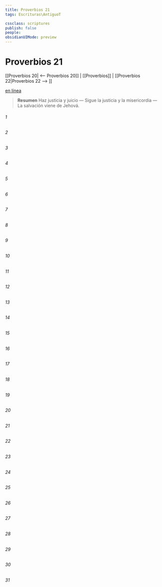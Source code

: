 ```yaml
---
title: Proverbios 21
tags: Escrituras\AntiguoT

cssclass: scriptures
publish: false
people:
obsidianUIMode: preview
---
```


# Proverbios 21
[[Proverbios 20| <-- Proverbios 20]] | [[Proverbios]] | [[Proverbios 22|Proverbios 22 --> ]]

[en línea](https://churchofjesuschrist.org/study/scriptures/ot/prov/21?lang=spa)

> __Resumen__
Haz justicia y juicio — Sigue la justicia y la misericordia — La salvación viene de Jehová.

###### 1 


###### 2 


###### 3 


###### 4 


###### 5 


###### 6 


###### 7 


###### 8 


###### 9 


###### 10 


###### 11 


###### 12 


###### 13 


###### 14 


###### 15 


###### 16 


###### 17 


###### 18 


###### 19 


###### 20 


###### 21 


###### 22 


###### 23 


###### 24 


###### 25 


###### 26 


###### 27 


###### 28 


###### 29 


###### 30 


###### 31 


